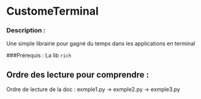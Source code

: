 # CustomeTerminal
### Description :
Une simple librairie pour gagné du temps dans les applications en terminal

###Prérequis :
La lib `rich`

## Ordre des lecture pour comprendre :
Ordre de lecture de la doc : exmple1.py -> exmple2.py -> exmple3.py
